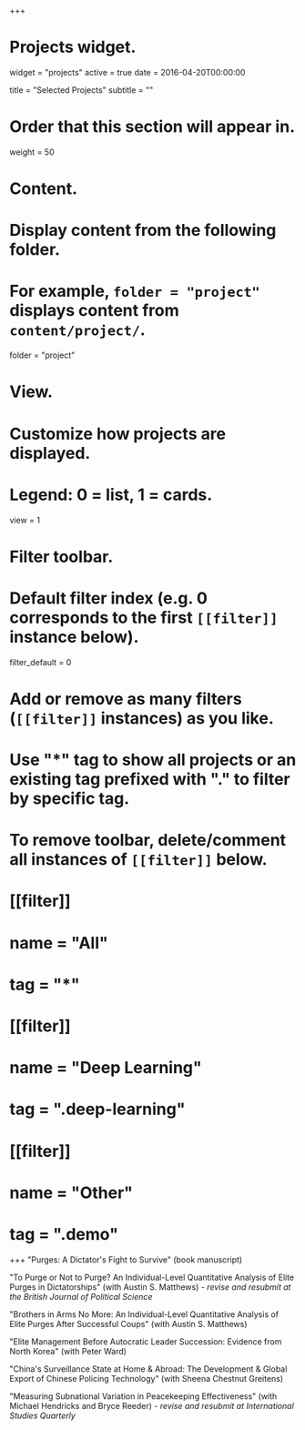 +++
# Projects widget.
widget = "projects"
active = true
date = 2016-04-20T00:00:00

title = "Selected Projects"
subtitle = ""

# Order that this section will appear in.
weight = 50

# Content.
# Display content from the following folder.
# For example, `folder = "project"` displays content from `content/project/`.
folder = "project"

# View.
# Customize how projects are displayed.
# Legend: 0 = list, 1 = cards.
view = 1

# Filter toolbar.

# Default filter index (e.g. 0 corresponds to the first `[[filter]]` instance below).
filter_default = 0

# Add or remove as many filters (`[[filter]]` instances) as you like.
# Use "*" tag to show all projects or an existing tag prefixed with "." to filter by specific tag.
# To remove toolbar, delete/comment all instances of `[[filter]]` below.
# [[filter]]
#   name = "All"
#   tag = "*"
#  
# [[filter]]
#   name = "Deep Learning"
#   tag = ".deep-learning"
#
# [[filter]]
#   name = "Other"
#   tag = ".demo"

+++
"Purges: A Dictator's Fight to Survive" (book manuscript)

"To Purge or Not to Purge? An Individual-Level Quantitative Analysis of Elite Purges in Dictatorships" (with Austin S. Matthews) - *revise and resubmit at the British Journal of Political Science*

"Brothers in Arms No More: An Individual-Level Quantitative Analysis of Elite Purges After Successful Coups" (with Austin S. Matthews)

"Elite Management Before Autocratic Leader Succession: Evidence from North Korea" (with Peter Ward)

"China's Surveillance State at Home & Abroad: The Development & Global Export of Chinese Policing Technology" (with Sheena Chestnut Greitens)

"Measuring Subnational Variation in Peacekeeping Effectiveness" (with Michael Hendricks and Bryce Reeder) - *revise and resubmit at International Studies Quarterly*
